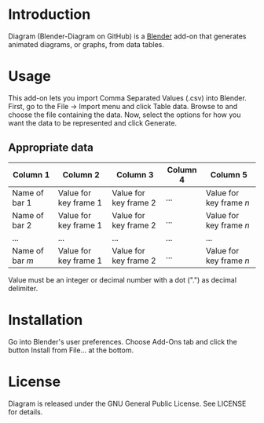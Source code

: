 # Introduction
Diagram (Blender-Diagram on GitHub) is a [Blender](http://www.blender.org/) add-on that generates animated diagrams, or graphs, from data tables.

# Usage
This add-on lets you import Comma Separated Values (.csv) into Blender. First, go to the File -> Import menu and click Table data. Browse to and choose the file containing the data. Now, select the options for how you want the data to be represented and click Generate.

## Appropriate data
| Column 1 | Column 2 | Column 3 | Column 4 | Column 5 |
| --- | --- | --- | --- | --- |
| Name of bar 1 | Value for key frame 1 | Value for key frame 2 | ... | Value for key frame *n* |
| Name of bar 2 | Value for key frame 1 | Value for key frame 2 | ... | Value for key frame *n* |
| ... | ... | ... | ... | ... |
| Name of bar *m* | Value for key frame 1 | Value for key frame 2 | ... | Value for key frame *n* |
Value must be an integer or decimal number with a dot (".") as decimal delimiter.

# Installation
Go into Blender's user preferences. Choose Add-Ons tab and click the button Install from File... at the bottom.

# License
Diagram is released under the GNU General Public License. See LICENSE for details.
